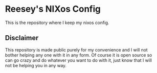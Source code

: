 # Reesey's NIXos Config

This is the repository where I keep my nixos config.

## Disclaimer

This repository is made public purely for my convenience and I will not bother helping any one with it in any form. Of course it is open source so can go crazy and do whatever you want to do with it, just know that I will not be helping you in any way.
